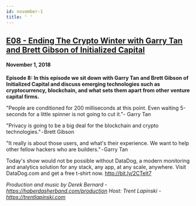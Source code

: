 ```yaml
---
id: november-1
title: ' '
---
```


<h2><a href="https://podcast.hackernoon.com/e/ending-the-crypto-winter-with-garry-tan-and-brett-gibson-of-initialized-capital/">E08 - Ending The Crypto Winter with Garry Tan and Brett Gibson of Initialized Capital</a></h2>
<h4>November 1, 2018</h4>

<p>
<strong>Episode 8: In this episode we sit down with Garry Tan and Brett Gibson of Initialized Capital and discuss emerging technologies such as cryptocurrency, blockchain, and what sets them apart from other venture capital firms.</strong>
</p>
"People are conditioned for 200 milliseconds at this point. Even waiting 5-seconds for a little spinner is not going to cut it."- Garry Tan
<p>
"Privacy is going to be a big deal for the blockchain and crypto technologies." - Brett Gibson
</p>
"It really is about those users, and what's their experience. We want to help other fellow hackers who are builders." - Garry Tan
<p>
Today's show would not be possible without DataDog, a modern monitoring and analytics solution for any stack, any app, at any scale, anywhere. Visit DataDog.com and get a free t-shirt now. <a href="https://www.youtube.com/redirect?redir_token=0f2jrd8FQ-Sy9JB3h2t8O4HRVHZ8MTU0MTE0MjYwMUAxNTQxMDU2MjAx&event=video_description&v=J_SQK5XDIts&q=http%3A%2F%2Fbit.ly%2F2CTelt7">http://bit.ly/2CTelt7</a>
</p>
<em>Production and music by Derek Bernard - <a href="https://haberdasherband.com/production">https://haberdasherband.com/production</a></em>
<em>Host: Trent Lapinski - <a href="https://www.youtube.com/redirect?q=https%3A%2F%2Ftrentlapinski.com&event=video_description&v=qKq-hi-AoH8&redir_token=yl-d2oX1VrQZk4haKt1ozUL9Q8l8MTU1MjUwNjc2OUAxNTUyNDIwMzY5">https://trentlapinski.com</a></em>